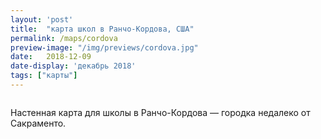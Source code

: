 ```yaml
---
layout: 'post'
title:  "карта школ в Ранчо-Кордова, США"
permalink: /maps/cordova
preview-image: "/img/previews/cordova.jpg"
date:   2018-12-09
date-display: 'декабрь 2018'
tags: ["карты"] 
---
```

<img src="https://i.imgur.com/u967rP9.jpg" alt=""><br>
<p>Настенная карта для школы в Ранчо-Кордова — городка недалеко от Сакраменто.</p>